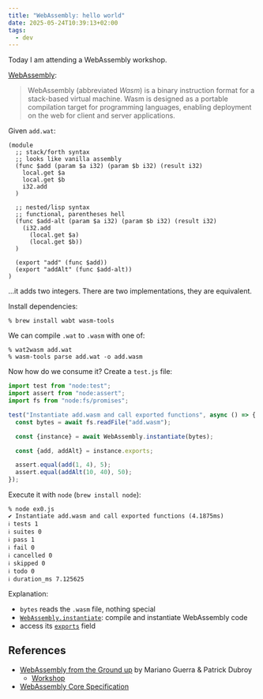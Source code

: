 ```yaml
---
title: "WebAssembly: hello world"
date: 2025-05-24T10:39:13+02:00
tags:
  - dev
---
```


Today I am attending a WebAssembly workshop.

[WebAssembly](https://webassembly.org/):

> WebAssembly (abbreviated _Wasm_) is a binary instruction format for a
> stack-based virtual machine. Wasm is designed as a portable compilation target
> for programming languages, enabling deployment on the web for client and
> server applications.

Given `add.wat`:

```
(module
  ;; stack/forth syntax
  ;; looks like vanilla assembly
  (func $add (param $a i32) (param $b i32) (result i32)
    local.get $a
    local.get $b
    i32.add
  )

  ;; nested/lisp syntax
  ;; functional, parentheses hell
  (func $add-alt (param $a i32) (param $b i32) (result i32)
    (i32.add
      (local.get $a)
      (local.get $b))
  )

  (export "add" (func $add))
  (export "addAlt" (func $add-alt))
)
```

...it adds two integers.
There are two implementations, they are equivalent.

Install dependencies:

```shell
% brew install wabt wasm-tools
```

We can compile `.wat` to `.wasm` with one of:

```shell
% wat2wasm add.wat
% wasm-tools parse add.wat -o add.wasm
```

Now how do we consume it? Create a `test.js` file:

```js
import test from "node:test";
import assert from "node:assert";
import fs from "node:fs/promises";

test("Instantiate add.wasm and call exported functions", async () => {
  const bytes = await fs.readFile("add.wasm");

  const {instance} = await WebAssembly.instantiate(bytes);

  const {add, addAlt} = instance.exports;

  assert.equal(add(1, 4), 5);
  assert.equal(addAlt(10, 40), 50);
});
```

Execute it with `node` (`brew install node`):

```shell
% node ex0.js
✔ Instantiate add.wasm and call exported functions (4.1875ms)
ℹ tests 1
ℹ suites 0
ℹ pass 1
ℹ fail 0
ℹ cancelled 0
ℹ skipped 0
ℹ todo 0
ℹ duration_ms 7.125625
```

Explanation:

- `bytes` reads the `.wasm` file, nothing special
- [`WebAssembly.instantiate`](https://developer.mozilla.org/en-US/docs/WebAssembly/Reference/JavaScript_interface/instantiate_static):
  compile and instantiate WebAssembly code
- access its
  [`exports`](https://developer.mozilla.org/en-US/docs/WebAssembly/Reference/JavaScript_interface/Module/exports_static)
  field

## References

- [WebAssembly from the Ground up](https://wasmgroundup.com/) by Mariano Guerra
  & Patrick Dubroy
  - [Workshop](https://wasmgroundup.com/workshop/)
- [WebAssembly Core
  Specification](https://www.w3.org/TR/2019/REC-wasm-core-1-20191205/)
